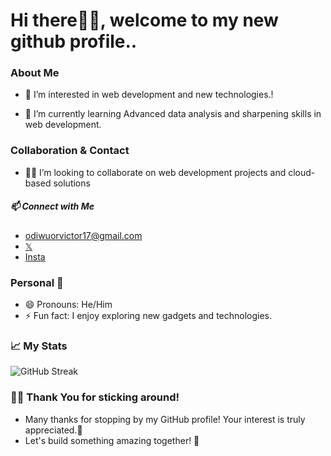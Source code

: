 # Hi there👋🏿, welcome to my new github profile..
### About Me
- 👀 I’m interested in web development and new technologies.!

- 🌱 I’m currently learning Advanced data analysis and sharpening skills in web development.

### Collaboration & Contact
- 🤝🏿 I’m looking to collaborate on web development projects and cloud-based solutions
##### 📫 Connect with Me 
- odiwuorvictor17@gmail.com
- [𝕏](https://x.com/vi_c_ta)
- [Insta](https://www.instagram.com/vi.c.ta/)

### Personal 🧩
- 😄 Pronouns: He/Him
- ⚡ Fun fact: I enjoy exploring new gadgets and technologies.

### 📈 My Stats
![GitHub Streak](https://github-readme-streak-stats.herokuapp.com/?user=odiwuorvictor&theme=dark)    
                                               
### 💪🏿 Thank You for sticking around!
- Many thanks for stopping by my GitHub profile! Your interest is truly appreciated.🌟
-  Let's build something amazing together! 🚀
